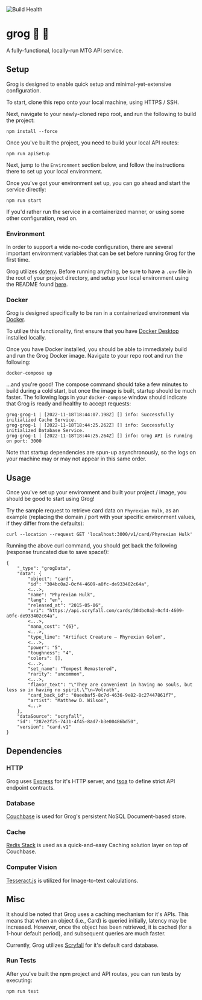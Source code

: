 ![Build Health](https://github.com/mpaauw/grog/actions/workflows/build-and-test.yml/badge.svg)

# grog :beers: :flower_playing_cards:

A fully-functional, locally-run MTG API service.

## Setup
Grog is designed to enable quick setup and minimal-yet-extensive configuration.

To start, clone this repo onto your local machine, using HTTPS / SSH.

Next, navigate to your newly-cloned repo root, and run the following to build the project:

```
npm install --force
```

Once you've built the project, you need to build your local API routes:

```
npm run apiSetup
```

Next, jump to the `Environment` section below, and follow the instructions there to set up your local environment.

Once you've got your environment set up, you can go ahead and start the service directly:

```
npm run start
```

If you'd rather run the service in a containerized manner, or using some other configuration, read on.

### Environment
In order to support a wide no-code configuration, there are several important environment variables that can be set before running Grog for the first time.

Grog utilizes [dotenv](https://github.com/motdotla/dotenv#readme). Before running anything, be sure to have a `.env` file in the root of your project directory, and setup your local environment using the README found [here](env/README.md).

### Docker
Grog is designed specifically to be ran in a containerized environment via [Docker](https://www.docker.com/). 

To utilize this functionality, first ensure that you have [Docker Desktop](https://docs.docker.com/get-docker/) installed locally.

Once you have Docker installed, you should be able to immediately build and run the Grog Docker image. Navigate to your repo root and run the following:

```
docker-compose up
```

...and you're good! The compose command should take a few minutes to build during a cold start, but once the image is built, startup should be much faster. The following logs in your `docker-compose` window should indicate that Grog is ready and healthy to accept requests:

```
grog-grog-1 | [2022-11-18T18:44:07.198Z] [] info: Successfully initialized Cache Service.
grog-grog-1 | [2022-11-18T18:44:25.262Z] [] info: Successfully initialized Database Service.
grog-grog-1 | [2022-11-18T18:44:25.264Z] [] info: Grog API is running on port: 3000
```

Note that startup dependencies are spun-up asynchronously, so the logs on your machine may or may not appear in this same order.

## Usage
Once you've set up your environment and built your project / image, you should be good to start using Grog!

Try the sample request to retrieve card data on `Phyrexian Hulk`, as an example (replacing the domain / port with your specific environment values, if they differ from the defaults):

```
curl --location --request GET 'localhost:3000/v1/card/Phyrexian Hulk'
```

Running the above curl command, you should get back the following (response truncated due to save space!):

```
{
    "_type": "grogData",
    "data": {
        "object": "card",
        "id": "304bc0a2-0cf4-4609-a0fc-de933402c64a",
        <...>,
        "name": "Phyrexian Hulk",
        "lang": "en",
        "released_at": "2015-05-06",
        "uri": "https://api.scryfall.com/cards/304bc0a2-0cf4-4609-a0fc-de933402c64a",
        <...>,
        "mana_cost": "{6}",
        <...>,
        "type_line": "Artifact Creature — Phyrexian Golem",
        <...>,
        "power": "5",
        "toughness": "4",
        "colors": [],
        <...>,
        "set_name": "Tempest Remastered",
        "rarity": "uncommon",
        <...>,
        "flavor_text": "\"They are convenient in having no souls, but less so in having no spirit.\"\n—Volrath",
        "card_back_id": "0aeebaf5-8c7d-4636-9e82-8c27447861f7",
        "artist": "Matthew D. Wilson",
        <...>
    },
    "dataSource": "scryfall",
    "id": "287e2f25-7431-4f45-8ad7-b3e00486bd50",
    "version": "card.v1"
}
```

## Dependencies

### HTTP
Grog uses [Express](https://expressjs.com/) for it's HTTP server, and [tsoa](https://github.com/lukeautry/tsoa) to define strict API endpoint contracts.

### Database
[Couchbase](https://www.couchbase.com/) is used for Grog's persistent NoSQL Document-based store.

### Cache
[Redis Stack](https://redis.io/docs/stack/) is used as a quick-and-easy Caching solution layer on top of Couchbase.

### Computer Vision
[Tesseract.js](https://tesseract.projectnaptha.com/) is utilized for Image-to-text calculations.

## Misc
It should be noted that Grog uses a caching mechanism for it's APIs. This means that when an object (i.e., Card) is queried initially, latency may be increased. However, once the object has been retrieved, it is cached (for a 1-hour default period), and subsequent queries are much faster.

Currently, Grog utilizes [Scryfall](https://scryfall.com/) for it's default card database.

### Run Tests

After you've built the npm project and API routes, you can run tests by executing:

```
npm run test
```
